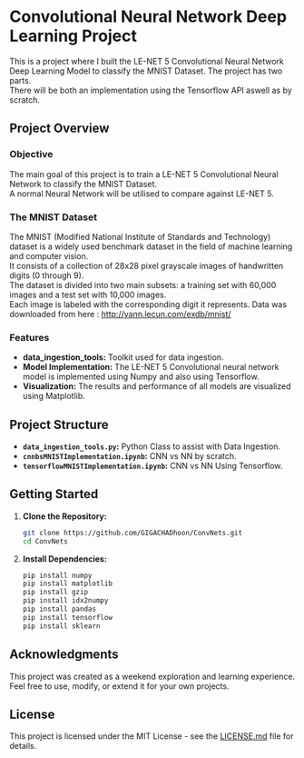 # Convolutional Neural Network Deep Learning Project

This is a project where I built the LE-NET 5 Convolutional Neural Network Deep Learning Model to classify the MNIST Dataset. The project has two parts.   
There will be both an implementation using the Tensorflow API aswell as by scratch. 

## Project Overview

### Objective

The main goal of this project is to train a LE-NET 5 Convolutional Neural Network to classify the MNIST Dataset.  
A normal Neural Network will be utilised to compare against LE-NET 5.

### The MNIST Dataset

The MNIST (Modified National Institute of Standards and Technology) dataset is a widely used benchmark dataset in the field of machine learning and computer vision.  
It consists of a collection of 28x28 pixel grayscale images of handwritten digits (0 through 9).  
The dataset is divided into two main subsets: a training set with 60,000 images and a test set with 10,000 images.  
Each image is labeled with the corresponding digit it represents. 
Data was downloaded from here : http://yann.lecun.com/exdb/mnist/

### Features

- **data_ingestion_tools:** Toolkit used for data ingestion.
- **Model Implementation:** The LE-NET 5 Convolutional neural network model is implemented using Numpy and also using Tensorflow.
- **Visualization:** The results and performance of all models are visualized using Matplotlib.

## Project Structure

- **`data_ingestion_tools.py`:** Python Class to assist with Data Ingestion.
- **`cnnbsMNISTImplementation.ipynb`:** CNN vs NN by scratch.
- **`tensorflowMNISTImplementation.ipynb`:** CNN vs NN Using Tensorflow.

## Getting Started

1. **Clone the Repository:**

    ```bash
    git clone https://github.com/GIGACHADhoon/ConvNets.git
    cd ConvNets
    ```

2. **Install Dependencies:**

    ```bash
    pip install numpy
    pip install matplotlib
    pip install gzip
    pip install idx2numpy
    pip install pandas
    pip install tensorflow
    pip install sklearn
    ```

## Acknowledgments

This project was created as a weekend exploration and learning experience. Feel free to use, modify, or extend it for your own projects.

## License

This project is licensed under the MIT License - see the [LICENSE.md](LICENSE.md) file for details.
